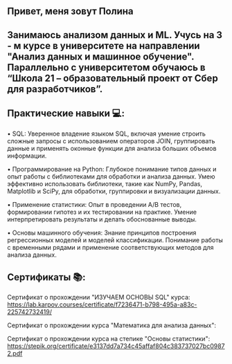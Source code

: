 ## Привет, меня зовут Полина

## Занимаюсь анализом данных и ML. Учусь на 3 - м курсе в университете на направлении "Анализ данных и машинное обучение". Параллельно с университетом обучаюсь в “Школа 21 – образовательный проект от Сбер для разработчиков”.

## Практические навыки 💻:

• SQL: Уверенное владение языком SQL, включая умение строить сложные запросы с использованием операторов JOIN, группировать данные и применять оконные функции для анализа больших объемов информации.

• Программирование на Python: Глубокое понимание типов данных и опыт работы с библиотеками для обработки и анализа данных. Умею эффективно использовать библиотеки, такие как NumPy, Pandas, Matplotlib и SciPy, для обработки, группировки и визуализации данных.

• Применение статистики: Опыт в проведении A/B тестов, формировании гипотез и их тестировании на практике. Умение интерпретировать результаты и делать обоснованные выводы.

• Основы машинного обучения: Знание принципов построения регрессионных моделей и моделей классификации. Понимание работы с временными рядами и применение соответствующих методов для анализа данных.

## Сертификаты 📚:

Сертификат о прохождении "ИЗУЧАЕМ ОСНОВЫ SQL" курса: https://lab.karpov.courses/certificate/f7236471-b798-495a-a83c-225742732419/

Сертификат о прохождении курса "Математика для анализа данных": 

Сертификат о прохождении курса на степике "Основы статистики": https://stepik.org/certificate/e3137dd7a734c45affaf804c383737027bc09872.pdf


<!--
**Cipollinosweetonion/Cipollinosweetonion** is a ✨ _special_ ✨ repository because its `README.md` (this file) appears on your GitHub profile.

Here are some ideas to get you started:
![Codewars](https://github.r2v.ch/codewars?user=Cipollinosweetonion&stroke=black)
- 🔭 I’m currently working on ...
- 🌱 I’m currently learning ...
- 👯 I’m looking to collaborate on ...
- 🤔 I’m looking for help with ...
- 💬 Ask me about ...
- 📫 How to reach me: ...
- 😄 Pronouns: ...
- ⚡ Fun fact: ...
-->
